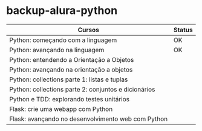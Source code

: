 # backup-alura-python

| Cursos | Status |
| ------ | ------- |        
| Python: começando com a linguagem | OK |
| Python: avançando na linguagem | OK |
| Python: entendendo a Orientação a Objetos |  |
| Python: avançando na orientação a objetos |  |
| Python: collections parte 1: listas e tuplas |  |
| Python: collections parte 2: conjuntos e dicionários |  |
| Python e TDD: explorando testes unitários |  |
| Flask: crie uma webapp com Python |  |
| Flask: avançando no desenvolvimento web com Python |  |
